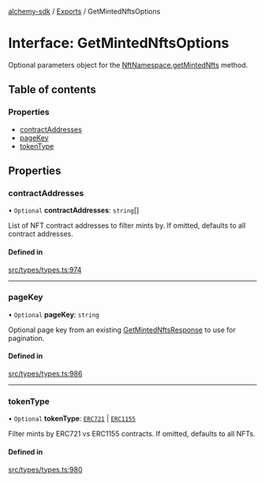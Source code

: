 [alchemy-sdk](../README.md) / [Exports](../modules.md) / GetMintedNftsOptions

# Interface: GetMintedNftsOptions

Optional parameters object for the [NftNamespace.getMintedNfts](../classes/NftNamespace.md#getmintednfts) method.

## Table of contents

### Properties

- [contractAddresses](GetMintedNftsOptions.md#contractaddresses)
- [pageKey](GetMintedNftsOptions.md#pagekey)
- [tokenType](GetMintedNftsOptions.md#tokentype)

## Properties

### contractAddresses

• `Optional` **contractAddresses**: `string`[]

List of NFT contract addresses to filter mints by. If omitted, defaults to
all contract addresses.

#### Defined in

[src/types/types.ts:974](https://github.com/alchemyplatform/alchemy-sdk-js/blob/c023713/src/types/types.ts#L974)

___

### pageKey

• `Optional` **pageKey**: `string`

Optional page key from an existing [GetMintedNftsResponse](GetMintedNftsResponse.md) to use for
pagination.

#### Defined in

[src/types/types.ts:986](https://github.com/alchemyplatform/alchemy-sdk-js/blob/c023713/src/types/types.ts#L986)

___

### tokenType

• `Optional` **tokenType**: [`ERC721`](../enums/NftTokenType.md#erc721) \| [`ERC1155`](../enums/NftTokenType.md#erc1155)

Filter mints by ERC721 vs ERC1155 contracts. If omitted, defaults to all
NFTs.

#### Defined in

[src/types/types.ts:980](https://github.com/alchemyplatform/alchemy-sdk-js/blob/c023713/src/types/types.ts#L980)
